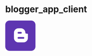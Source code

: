 # blogger_app_client

![alt text](https://raw.githubusercontent.com/khnadeem/blogger_app_client/master/app/src/main/res/drawable/ic_launcher.png)

